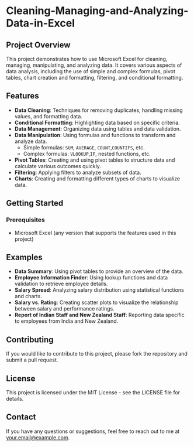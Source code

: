 # Cleaning-Managing-and-Analyzing-Data-in-Excel

## Project Overview
This project demonstrates how to use Microsoft Excel for cleaning, managing, manipulating, and analyzing data. It covers various aspects of data analysis, including the use of simple and complex formulas, pivot tables, chart creation and formatting, filtering, and conditional formatting.

## Features

- **Data Cleaning**: Techniques for removing duplicates, handling missing values, and formatting data.
- **Conditional Formatting**: Highlighting data based on specific criteria.
- **Data Management**: Organizing data using tables and data validation.
- **Data Manipulation**: Using formulas and functions to transform and analyze data.
  - Simple formulas: `SUM`, `AVERAGE`, `COUNT`,`COUNTIFS`, etc.
  - Complex formulas: `VLOOKUP`,`IF`, nested functions, etc.
- **Pivot Tables**: Creating and using pivot tables to structure data and calculate various outcomes quickly.
- **Filtering**: Applying filters to analyze subsets of data.
- **Charts**: Creating and formatting different types of charts to visualize data.


## Getting Started

### Prerequisites

- Microsoft Excel (any version that supports the features used in this project)

## Examples

- **Data Summary**: Using pivot tables to provide an overview of the data.
- **Employee Information Finder**: Using lookup functions and data validation to retrieve employee details.
- **Salary Spread**: Analyzing salary distribution using statistical functions and charts.
- **Salary vs. Rating**: Creating scatter plots to visualize the relationship between salary and performance ratings.
- **Report of Indian Staff and New Zealand Staff**: Reporting data specific to employees from India and New Zealand.


## Contributing
If you would like to contribute to this project, please fork the repository and submit a pull request.

## License
This project is licensed under the MIT License - see the LICENSE file for details.

## Contact
If you have any questions or suggestions, feel free to reach out to me at your.email@example.com.
